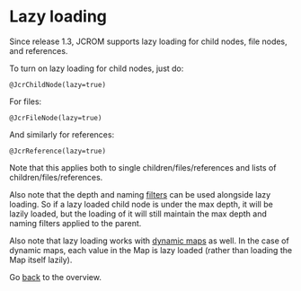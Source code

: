 # Lazy loading #

Since release 1.3, JCROM supports lazy loading for child nodes, file nodes, and references.

To turn on lazy loading for child nodes, just do:

```
@JcrChildNode(lazy=true)
```

For files:

```
@JcrFileNode(lazy=true)
```

And similarly for references:

```
@JcrReference(lazy=true)
```

Note that this applies both to single children/files/references and lists of
children/files/references.

Also note that the depth and naming [filters](UsingFilters.md) can be used alongside lazy loading. So if a lazy loaded child node is under the max depth, it will be lazily loaded, but the loading of it will still maintain the max depth and naming filters applied to the parent.

Also note that lazy loading works with [dynamic maps](DynamicMaps.md) as well. In the case of dynamic maps, each value in the Map is lazy loaded (rather than loading the Map itself lazily).

Go [back](UserGuide.md) to the overview.